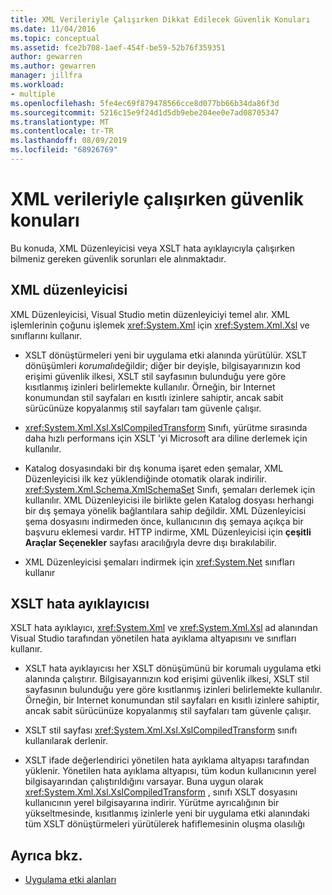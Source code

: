 ```yaml
---
title: XML Verileriyle Çalışırken Dikkat Edilecek Güvenlik Konuları
ms.date: 11/04/2016
ms.topic: conceptual
ms.assetid: fce2b708-1aef-454f-be59-52b76f359351
author: gewarren
ms.author: gewarren
manager: jillfra
ms.workload:
- multiple
ms.openlocfilehash: 5fe4ec69f879478566cce8d077bb66b34da86f3d
ms.sourcegitcommit: 5216c15e9f24d1d5db9ebe204ee0e7ad08705347
ms.translationtype: MT
ms.contentlocale: tr-TR
ms.lasthandoff: 08/09/2019
ms.locfileid: "68926769"
---
```

# <a name="security-considerations-when-working-with-xml-data"></a>XML verileriyle çalışırken güvenlik konuları

Bu konuda, XML Düzenleyicisi veya XSLT hata ayıklayıcıyla çalışırken bilmeniz gereken güvenlik sorunları ele alınmaktadır.

## <a name="xml-editor"></a>XML düzenleyicisi

XML Düzenleyicisi, Visual Studio metin düzenleyiciyi temel alır. XML işlemlerinin çoğunu işlemek <xref:System.Xml> için <xref:System.Xml.Xsl> ve sınıflarını kullanır.

- XSLT dönüştürmeleri yeni bir uygulama etki alanında yürütülür. XSLT dönüşümleri *korumalı*değildir; diğer bir deyişle, bilgisayarınızın kod erişimi güvenlik ilkesi, XSLT stil sayfasının bulunduğu yere göre kısıtlanmış izinleri belirlemekte kullanılır. Örneğin, bir Internet konumundan stil sayfaları en kısıtlı izinlere sahiptir, ancak sabit sürücünüze kopyalanmış stil sayfaları tam güvenle çalışır.

- <xref:System.Xml.Xsl.XslCompiledTransform> Sınıfı, yürütme sırasında daha hızlı performans için XSLT 'yi Microsoft ara diline derlemek için kullanılır.

- Katalog dosyasındaki bir dış konuma işaret eden şemalar, XML Düzenleyicisi ilk kez yüklendiğinde otomatik olarak indirilir. <xref:System.Xml.Schema.XmlSchemaSet> Sınıfı, şemaları derlemek için kullanılır. XML Düzenleyicisi ile birlikte gelen Katalog dosyası herhangi bir dış şemaya yönelik bağlantılara sahip değildir. XML Düzenleyicisi şema dosyasını indirmeden önce, kullanıcının dış şemaya açıkça bir başvuru eklemesi vardır. HTTP indirme, XML Düzenleyicisi için **çeşitli Araçlar Seçenekler** sayfası aracılığıyla devre dışı bırakılabilir.

- XML Düzenleyicisi şemaları indirmek için <xref:System.Net> sınıfları kullanır

## <a name="xslt-debugger"></a>XSLT hata ayıklayıcısı

XSLT hata ayıklayıcı, <xref:System.Xml> ve <xref:System.Xml.Xsl> ad alanından Visual Studio tarafından yönetilen hata ayıklama altyapısını ve sınıfları kullanır.

- XSLT hata ayıklayıcısı her XSLT dönüşümünü bir korumalı uygulama etki alanında çalıştırır. Bilgisayarınızın kod erişimi güvenlik ilkesi, XSLT stil sayfasının bulunduğu yere göre kısıtlanmış izinleri belirlemekte kullanılır. Örneğin, bir Internet konumundan stil sayfaları en kısıtlı izinlere sahiptir, ancak sabit sürücünüze kopyalanmış stil sayfaları tam güvenle çalışır.

- XSLT stil sayfası <xref:System.Xml.Xsl.XslCompiledTransform> sınıfı kullanılarak derlenir.

- XSLT ifade değerlendirici yönetilen hata ayıklama altyapısı tarafından yüklenir. Yönetilen hata ayıklama altyapısı, tüm kodun kullanıcının yerel bilgisayarından çalıştırıldığını varsayar. Buna uygun olarak <xref:System.Xml.Xsl.XslCompiledTransform> , sınıfı XSLT dosyasını kullanıcının yerel bilgisayarına indirir. Yürütme ayrıcalığının bir yükseltmesinde, kısıtlanmış izinlerle yeni bir uygulama etki alanındaki tüm XSLT dönüştürmeleri yürütülerek hafiflemesinin oluşma olasılığı

## <a name="see-also"></a>Ayrıca bkz.

- [Uygulama etki alanları](/dotnet/framework/app-domains/application-domains)